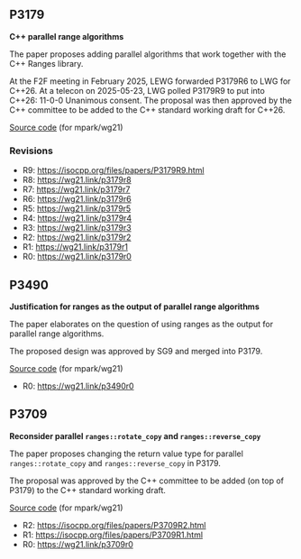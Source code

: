 ## P3179
**C++ parallel range algorithms**

The paper proposes adding parallel algorithms that work together with the C++ Ranges library.

At the F2F meeting in February 2025, LEWG forwarded P3179R6 to LWG for C++26.
At a telecon on 2025-05-23, LWG polled P3179R9 to put into C++26: 11-0-0 Unanimous consent.
The proposal was then approved by the C++ committee to be added to the C++ standard working draft for C++26.

[Source code](P3179/P3179.md) (for mpark/wg21)

### Revisions

- R9: https://isocpp.org/files/papers/P3179R9.html
- R8: https://wg21.link/p3179r8
- R7: https://wg21.link/p3179r7
- R6: https://wg21.link/p3179r6
- R5: https://wg21.link/p3179r5
- R4: https://wg21.link/p3179r4
- R3: https://wg21.link/p3179r3
- R2: https://wg21.link/p3179r2
- R1: https://wg21.link/p3179r1
- R0: https://wg21.link/p3179r0


## P3490
**Justification for ranges as the output of parallel range algorithms**

The paper elaborates on the question of using ranges as the output for parallel range algorithms.

The proposed design was approved by SG9 and merged into P3179.

[Source code](P3490/P3490.md) (for mpark/wg21)

- R0: https://wg21.link/p3490r0

## P3709
**Reconsider parallel `ranges::rotate_copy` and `ranges::reverse_copy`**

The paper proposes changing the return value type for parallel `ranges::rotate_copy` and `ranges::reverse_copy` in P3179.

The proposal was approved by the C++ committee to be added (on top of P3179) to the C++ standard working draft.

[Source code](P3709/P3709.md) (for mpark/wg21)

- R2: https://isocpp.org/files/papers/P3709R2.html
- R1: https://isocpp.org/files/papers/P3709R1.html
- R0: https://wg21.link/p3709r0
